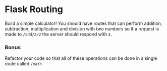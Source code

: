 # Flask Routing

Build a simple calculator! You should have routes that can perform addition, subtraction, multiplication and division with two numbers so if a request is made to `/add/2/2` the server should respond with `4`.

### Bonus

Refactor your code so that all of these operations can be done in a single route called `/math`


